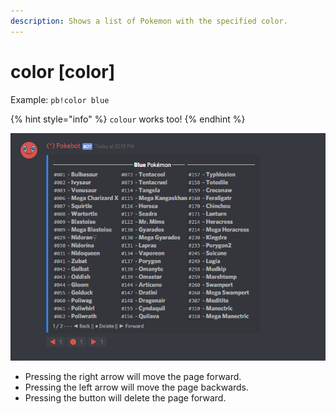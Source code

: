 ```yaml
---
description: Shows a list of Pokemon with the specified color.
---
```


# color \[color\]

Example: `pb!color blue`

{% hint style="info" %}
`colour` works too!
{% endhint %}

![is what Pokebot will display](../.gitbook/assets/color2.PNG)

* Pressing the right arrow will move the page forward.
* Pressing the left arrow will move the page backwards.
* Pressing the button will delete the page forward.

